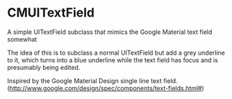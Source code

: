 # CMUITextField
A simple UITextField subclass that mimics the Google Material text field somewhat

The idea of this is to subclass a normal UITextField but add a grey underline to it, which turns into a blue underline while the text field has focus and is presumably being edited.

Inspired by the Google Material Design single line text field. (http://www.google.com/design/spec/components/text-fields.html#)
